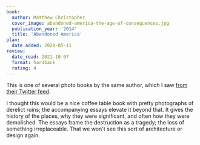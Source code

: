 ```yaml
---
book:
  author: Matthew Christopher
  cover_image: abandoned-america-the-age-of-consequences.jpg
  publication_year: '2014'
  title: 'Abandoned America'
plan:
  date_added: 2020-05-11
review:
  date_read: 2021-10-07
  format: hardback
  rating: 4
---
```


This is one of several photo books by the same author, which I saw [from their Twitter feed](https://twitter.com/abandonedameric/).

I thought this would be a nice coffee table book with pretty photographs of derelict ruins; the accompanying essays elevate it beyond that.
It gives the history of the places, why they were significant, and often how they were demolished.
The essays frame the destruction as a tragedy; the loss of something irreplaceable.
That we won't see this sort of architecture or design again.
